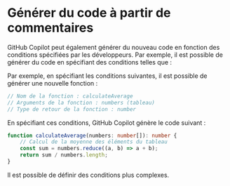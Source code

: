 # Générer du code à partir de commentaires

GitHub Copilot peut également générer du nouveau code en fonction des conditions spécifiées par les développeurs. Par exemple, il est possible de générer du code en spécifiant des conditions telles que :

Par exemple, en spécifiant les conditions suivantes, il est possible de générer une nouvelle fonction :

```ts
// Nom de la fonction : calculateAverage
// Arguments de la fonction : numbers (tableau)
// Type de retour de la fonction : number
```

En spécifiant ces conditions, GitHub Copilot génère le code suivant :

```ts
function calculateAverage(numbers: number[]): number {
    // Calcul de la moyenne des éléments du tableau
    const sum = numbers.reduce((a, b) => a + b);
    return sum / numbers.length;
}
```

Il est possible de définir des conditions plus complexes.
